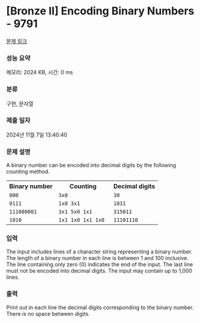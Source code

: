 # [Bronze II] Encoding Binary Numbers - 9791 

[문제 링크](https://www.acmicpc.net/problem/9791) 

### 성능 요약

메모리: 2024 KB, 시간: 0 ms

### 분류

구현, 문자열

### 제출 일자

2024년 11월 7일 13:40:40

### 문제 설명

<p>A binary number can be encoded into decimal digits by the following counting method.</p>

<table class="table table-bordered">
	<tbody>
		<tr>
			<th>Binary number</th>
			<th>Counting</th>
			<th>Decimal digits</th>
		</tr>
		<tr>
			<td><code>000 </code></td>
			<td><code>3x0 </code></td>
			<td><code>30 </code></td>
		</tr>
		<tr>
			<td><code>0111</code></td>
			<td><code>1x0 3x1 </code></td>
			<td><code>1031 </code></td>
		</tr>
		<tr>
			<td><code>111000001 </code></td>
			<td><code>3x1 5x0 1x1</code></td>
			<td><code>315011 </code></td>
		</tr>
		<tr>
			<td><code>1010 </code></td>
			<td><code>1x1 1x0 1x1 1x0 </code></td>
			<td><code>11101110</code></td>
		</tr>
	</tbody>
</table>

### 입력 

 <p>The input includes lines of a character string representing a binary number. The length of a binary number in each line is between 1 and 100 inclusive. The line containing only zero (0) indicates the end of the input. The last line must not be encoded into decimal digits. The input may contain up to 1,000 lines.</p>

### 출력 

 <p>Print out in each line the decimal digits corresponding to the binary number. There is no space between digits.</p>

